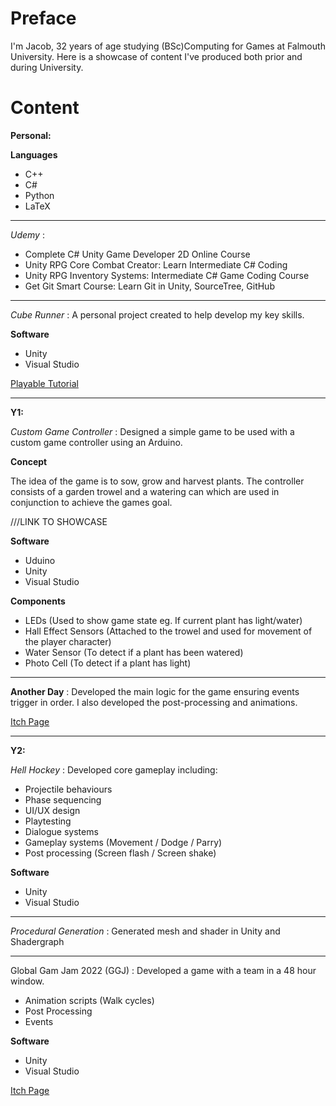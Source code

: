 # Preface
I'm Jacob, 32 years of age studying (BSc)Computing for Games at Falmouth University. Here is a showcase of content I've produced both prior and during University.

# Content

**Personal:**

**Languages**

- C++
- C#
- Python
- LaTeX

---

*Udemy* : 

- Complete C# Unity Game Developer 2D Online Course
- Unity RPG Core Combat Creator: Learn Intermediate C# Coding
- Unity RPG Inventory Systems: Intermediate C# Game Coding Course
- Get Git Smart Course: Learn Git in Unity, SourceTree, GitHub

---

*Cube Runner* : A personal project created to help develop my key skills.

**Software**
- Unity
- Visual Studio

[Playable Tutorial](https://sharemygame.com/@Mo0mba/added-colours)

---

**Y1:**

*Custom Game Controller* : Designed a simple game to be used with a custom game controller using an Arduino. 

**Concept**

The idea of the game is to sow, grow and harvest plants. 
The controller consists of a garden trowel and a watering can which are used in conjunction to achieve the games goal.

///LINK TO SHOWCASE

**Software**
- Uduino
- Unity
- Visual Studio

**Components**
- LEDs (Used to show game state eg. If current plant has light/water)
- Hall Effect Sensors (Attached to the trowel and used for movement of the player character)
- Water Sensor (To detect if a plant has been watered)
- Photo Cell (To detect if a plant has light)

---

**Another Day** : Developed the main logic for the game ensuring events trigger in order. I also developed the post-processing and animations.

[Itch Page](https://another-dollar-studios.itch.io/another-day)

---

**Y2:**

*Hell Hockey* : Developed core gameplay including:
- Projectile behaviours
- Phase sequencing
- UI/UX design
- Playtesting
- Dialogue systems 
- Gameplay systems (Movement / Dodge / Parry)
- Post processing (Screen flash / Screen shake)

**Software**
- Unity
- Visual Studio

---

*Procedural Generation* : Generated mesh and shader in Unity and Shadergraph

---

Global Gam Jam 2022 (GGJ) : Developed a game with a team in a 48 hour window. 

- Animation scripts (Walk cycles)
- Post Processing
- Events

**Software**
- Unity
- Visual Studio

[Itch Page](https://katie-campkin.itch.io/a-walk-home)



